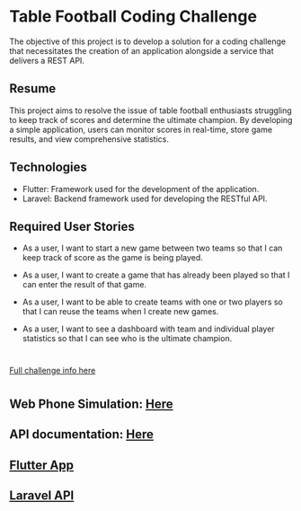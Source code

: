 # Table Football Coding Challenge

The objective of this project is to develop a solution for a coding challenge that necessitates the creation of an application alongside a service that delivers a REST API.

## Resume
This project aims to resolve the issue of table football enthusiasts struggling to keep track of scores and determine the ultimate champion. By developing a simple application, users can monitor scores in real-time, store game results, and view comprehensive statistics.

## Technologies
- Flutter: Framework used for the development of the application.
- Laravel:  Backend framework used for developing the RESTful API.

## Required User Stories
- As a user, I want to start a new game between two teams so that I can keep track of score as the game is being played.

- As a user, I want to create a game that has already been played so that I can enter the result of that game.

- As a user, I want to be able to create teams with one or two players so that I can reuse the teams when I create new games.

- As a user, I want to see a dashboard with team and individual player statistics so that I can see who is the ultimate champion.
#
[Full challenge info here](./docs/table-football-react-updated.pdf)
#


## Web Phone Simulation: [ Here ](https://app.table-football.monsterofcode.com/)

## API documentation: [ Here ](https://api.table-football.monsterofcode.com/docs/api#/)

## [Flutter App](./flutter_table_football/README.md)
## [Laravel API](./api_table_football/README.md)


